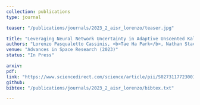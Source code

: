 ```yaml
---
collection: publications
type: journal

teaser: "/publications/journals/2023_2_aisr_lorenzo/teaser.jpg"

title: "Leveraging Neural Network Uncertainty in Adaptive Unscented Kalman Filter for Spacecraft Pose Estimation"
authors: "Lorenzo Pasqualetto Cassinis, <b>Tae Ha Park</b>, Nathan Stacey, Simone D’Amico, Alessandra Menicucci, Eberhard Gill, Ingo Ahrns, Manuel Sanchez-Gestido"
venue: "Advances in Space Research (2023)"
status: "In Press"

arxiv:
pdf:
link: "https://www.sciencedirect.com/science/article/pii/S0273117723001400"
github:
bibtex: "/publications/journals/2023_2_aisr_lorenzo/bibtex.txt"

---
```


